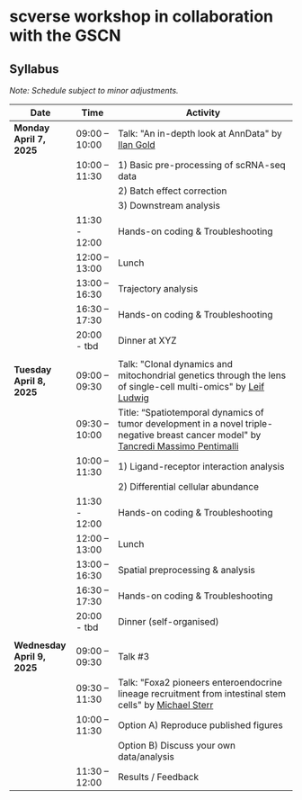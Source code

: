 # scverse workshop in collaboration with the GSCN


## Syllabus

*Note: Schedule subject to minor adjustments.*

| Date                         | Time          | Activity                                  |
|------------------------------|---------------|-------------------------------------------|
| **Monday <br>April 7, 2025**    | 09:00 – 10:00 | Talk: "An in-depth look at AnnData" by [Ilan Gold](https://github.com/ilan-gold) |
|                              | 10:00 – 11:30 | 1) Basic pre-processing of scRNA-seq data |
|                              |               | 2) Batch effect correction                |
|                              |               | 3) Downstream analysis                    |
|                              | 11:30 - 12:00 | Hands-on coding & Troubleshooting         |
|                              | 12:00 – 13:00 | Lunch                                     |
|                              | 13:00 – 16:30 | Trajectory analysis                       |
|                              | 16:30 – 17:30 | Hands-on coding & Troubleshooting         |
|                              | 20:00 - tbd   | Dinner at XYZ                             |
|                              |               |                                           |
| **Tuesday <br>April 8, 2025**   | 09:00 – 09:30 | Talk: "Clonal dynamics and mitochondrial genetics through the lens of single-cell multi-omics" by [Leif Ludwig](https://www.mdc-berlin.de/de/person/dr-med-dr-rer-nat-leif-s-ludwig) |
|                              | 09:30 – 10:00 | Title: “Spatiotemporal dynamics of tumor development in a novel triple-negative breast cancer model" by [Tancredi Massimo Pentimalli](www.linkedin.com/in/tancredi-massimo-pentimalli)  |
|                              | 10:00 – 11:30 | 1) Ligand-receptor interaction analysis   |
|                              |               | 2) Differential cellular abundance        |
|                              | 11:30 - 12:00 | Hands-on coding & Troubleshooting         |
|                              | 12:00 – 13:00 | Lunch                                     |
|                              | 13:00 – 16:30 | Spatial preprocessing & analysis          |
|                              | 16:30 – 17:30 | Hands-on coding & Troubleshooting         |
|                              | 20:00 - tbd   | Dinner (self-organised)                   |
|                              |               |                                           |
| **Wednesday <br>April 9, 2025** | 09:00 – 09:30 | Talk #3                                   |
|                              | 09:30 – 11:30 | Talk: "Foxa2 pioneers enteroendocrine lineage recruitment from intestinal stem cells" by [Michael Sterr](https://www.helmholtz-munich.de/en/pi-3-20)     |
|                              | 10:00 – 11:30 | Option A) Reproduce published figures     |
|                              |               | Option B) Discuss your own data/analysis  |
|                              | 11:30 – 12:00 | Results / Feedback                        |



